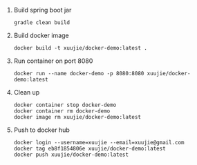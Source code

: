 1. Build spring boot jar
    ```$xslt
    gradle clean build
    ```
2. Build docker image
    ```$xslt
    docker build -t xuujie/docker-demo:latest .
    ```
3. Run container on port 8080
    ```$xslt
    docker run --name docker-demo -p 8080:8080 xuujie/docker-demo:latest
    ```
4. Clean up
    ```$xslt
    docker container stop docker-demo
    docker container rm docker-demo
    docker image rm xuujie/docker-demo:latest
    ```
5. Push to docker hub
    ```$xslt
    docker login --username=xuujie --email=xuujie@gmail.com
    docker tag eb8f1854806e xuujie/docker-demo:latest
    docker push xuujie/docker-demo:latest
    ```